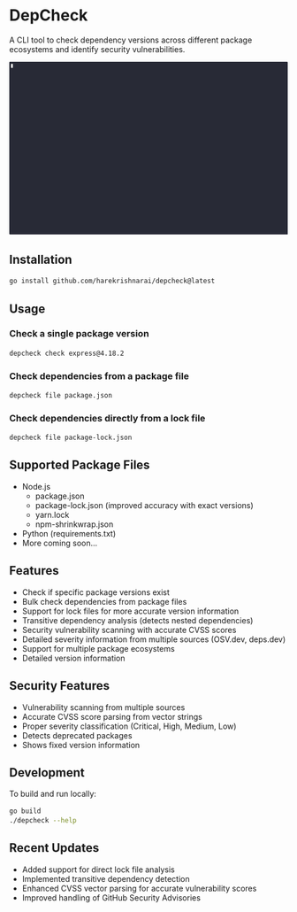 # DepCheck

A CLI tool to check dependency versions across different package ecosystems and identify security vulnerabilities.

![DepCheck](demo/depcheck.gif)

## Installation

```bash
go install github.com/harekrishnarai/depcheck@latest
```

## Usage

### Check a single package version

```bash
depcheck check express@4.18.2
```

### Check dependencies from a package file

```bash
depcheck file package.json
```

### Check dependencies directly from a lock file

```bash
depcheck file package-lock.json
```

## Supported Package Files

- Node.js
  - package.json
  - package-lock.json (improved accuracy with exact versions)
  - yarn.lock
  - npm-shrinkwrap.json
- Python (requirements.txt)
- More coming soon...

## Features

- Check if specific package versions exist
- Bulk check dependencies from package files
- Support for lock files for more accurate version information
- Transitive dependency analysis (detects nested dependencies)
- Security vulnerability scanning with accurate CVSS scores
- Detailed severity information from multiple sources (OSV.dev, deps.dev)
- Support for multiple package ecosystems
- Detailed version information

## Security Features

- Vulnerability scanning from multiple sources
- Accurate CVSS score parsing from vector strings
- Proper severity classification (Critical, High, Medium, Low)
- Detects deprecated packages
- Shows fixed version information

## Development

To build and run locally:

```bash
go build
./depcheck --help
```

## Recent Updates

- Added support for direct lock file analysis
- Implemented transitive dependency detection
- Enhanced CVSS vector parsing for accurate vulnerability scores
- Improved handling of GitHub Security Advisories
